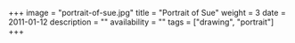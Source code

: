 +++
image = "portrait-of-sue.jpg"
title = "Portrait of Sue"
weight = 3
date = 2011-01-12
description = ""
availability = ""
tags = ["drawing", "portrait"]
+++
